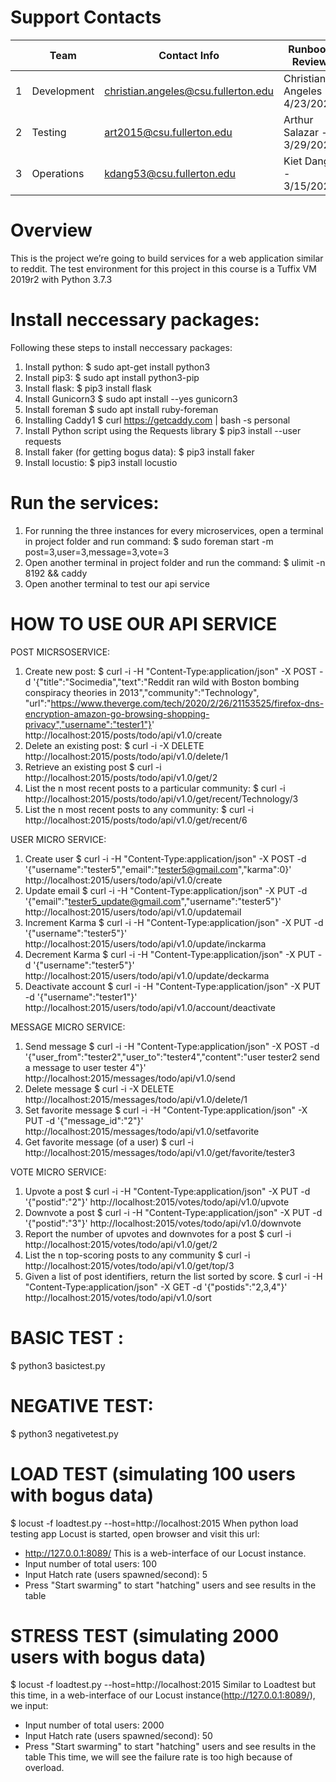 # Support Contacts

|        | Team             | Contact Info          	  	  | Runbook Review        	  |
|--------|------------------|-------------------------------------|-------------------------------|
|   1	 | Development      | christian.angeles@csu.fullerton.edu | Christian Angeles - 4/23/2020 |
|   2	 | Testing          | art2015@csu.fullerton.edu 	  | Arthur Salazar - 3/29/2020    |
|   3	 | Operations       | kdang53@csu.fullerton.edu 	  | Kiet Dang - 3/15/2020 	  |


# Overview
This is the project we’re going to build services for a web application
similar to reddit.
The test environment for this project in this course is a Tuffix VM 2019r2 with Python 3.7.3

# Install neccessary packages:
Following these steps to install neccessary packages:
1. Install python:
$ sudo apt-get install python3
2. Install pip3:
$ sudo apt install python3-pip
3. Install flask:
$ pip3 install flask
4. Install Gunicorn3
$ sudo apt install --yes gunicorn3
5. Install foreman
$ sudo apt install ruby-foreman
6. Installing Caddy1
$ curl https://getcaddy.com | bash -s personal
7. Install Python script using the Requests library
$ pip3 install --user requests
8. Install faker (for getting bogus data):
$ pip3 install faker
9. Install locustio:
$ pip3 install locustio


# Run the services:
1. For running the three instances for every microservices, open a terminal in project folder and run command:
$ sudo foreman start -m post=3,user=3,message=3,vote=3
2. Open another terminal in project folder and run the command:
$ ulimit -n 8192 && caddy
3. Open another terminal to test our api service

# HOW TO USE OUR API SERVICE
POST MICRSOSERVICE:
1. Create new post:
$ curl -i -H "Content-Type:application/json" -X POST -d '{"title":"Socimedia","text":"Reddit ran wild with Boston bombing conspiracy theories in 2013","community":"Technology", "url":"https://www.theverge.com/tech/2020/2/26/21153525/firefox-dns-encryption-amazon-go-browsing-shopping-privacy","username":"tester1"}' http://localhost:2015/posts/todo/api/v1.0/create
2. Delete an existing post:
$ curl -i -X DELETE http://localhost:2015/posts/todo/api/v1.0/delete/1
3. Retrieve an existing post
$ curl -i http://localhost:2015/posts/todo/api/v1.0/get/2
4. List the n most recent posts to a particular community:
$ curl -i http://localhost:2015/posts/todo/api/v1.0/get/recent/Technology/3
5. List the n most recent posts to any community:
$ curl -i http://localhost:2015/posts/todo/api/v1.0/get/recent/6

USER MICRO SERVICE:
1. Create user
$ curl -i -H "Content-Type:application/json" -X POST -d '{"username":"tester5","email":"tester5@gmail.com","karma":0}' http://localhost:2015/users/todo/api/v1.0/create
2. Update email
$ curl -i -H "Content-Type:application/json" -X PUT -d '{"email":"tester5_update@gmail.com","username":"tester5"}' http://localhost:2015/users/todo/api/v1.0/updatemail
3. Increment Karma
$ curl -i -H "Content-Type:application/json" -X PUT -d '{"username":"tester5"}' http://localhost:2015/users/todo/api/v1.0/update/inckarma
4. Decrement Karma
$ curl -i -H "Content-Type:application/json" -X PUT -d '{"username":"tester5"}' http://localhost:2015/users/todo/api/v1.0/update/deckarma
5. Deactivate account
$ curl -i -H "Content-Type:application/json" -X PUT -d '{"username":"tester1"}' http://localhost:2015/users/todo/api/v1.0/account/deactivate

MESSAGE MICRO SERVICE:
1. Send message
$ curl -i -H "Content-Type:application/json" -X POST -d '{"user_from":"tester2","user_to":"tester4","content":"user tester2 send a message to user tester 4"}' http://localhost:2015/messages/todo/api/v1.0/send
2. Delete message
$ curl -i -X DELETE http://localhost:2015/messages/todo/api/v1.0/delete/1
3. Set favorite message
$ curl -i -H "Content-Type:application/json" -X PUT -d '{"message_id":"2"}' http://localhost:2015/messages/todo/api/v1.0/setfavorite
4. Get favorite message (of a user)
$ curl -i http://localhost:2015/messages/todo/api/v1.0/get/favorite/tester3

VOTE MICRO SERVICE:
1. Upvote a post
$ curl -i -H "Content-Type:application/json" -X PUT -d '{"postid":"2"}' http://localhost:2015/votes/todo/api/v1.0/upvote
2. Downvote a post
$ curl -i -H "Content-Type:application/json" -X PUT -d '{"postid":"3"}' http://localhost:2015/votes/todo/api/v1.0/downvote
3. Report the number of upvotes and downvotes for a post
$ curl -i http://localhost:2015/votes/todo/api/v1.0/get/2
4. List the n top-scoring posts to any community
$ curl -i http://localhost:2015/votes/todo/api/v1.0/get/top/3
5. Given a list of post identifiers, return the list sorted by score.
$ curl -i -H "Content-Type:application/json" -X GET -d '{"postids":"2,3,4"}' http://localhost:2015/votes/todo/api/v1.0/sort

# BASIC TEST :
$ python3 basictest.py

# NEGATIVE TEST:
$ python3 negativetest.py

# LOAD TEST (simulating 100 users with bogus data)
$ locust -f loadtest.py --host=http://localhost:2015
When python load testing app Locust is started, open browser and visit this url:
- http://127.0.0.1:8089/
This is a web-interface of our Locust instance.
- Input number of total users: 100
- Input Hatch rate (users spawned/second): 5
- Press "Start swarming" to start "hatching" users and see results in the table

# STRESS TEST (simulating 2000 users with bogus data)
$ locust -f loadtest.py --host=http://localhost:2015
Similar to Loadtest but this time, in a web-interface of our Locust instance(http://127.0.0.1:8089/), we input:
- Input number of total users: 2000
- Input Hatch rate (users spawned/second): 50
- Press "Start swarming" to start "hatching" users and see results in the table
This time, we will see the failure rate is too high because of overload.
